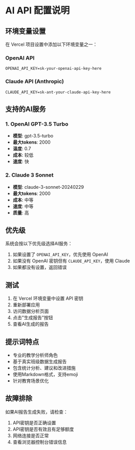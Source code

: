 # AI API 配置说明

## 环境变量设置

在 Vercel 项目设置中添加以下环境变量之一：

### OpenAI API
```
OPENAI_API_KEY=sk-your-openai-api-key-here
```

### Claude API (Anthropic)
```
CLAUDE_API_KEY=sk-ant-your-claude-api-key-here
```

## 支持的AI服务

### 1. OpenAI GPT-3.5 Turbo
- **模型**: gpt-3.5-turbo
- **最大tokens**: 2000
- **温度**: 0.7
- **成本**: 较低
- **速度**: 快

### 2. Claude 3 Sonnet
- **模型**: claude-3-sonnet-20240229
- **最大tokens**: 2000
- **成本**: 中等
- **速度**: 中等
- **质量**: 高

## 优先级

系统会按以下优先级选择AI服务：
1. 如果设置了 `OPENAI_API_KEY`，优先使用 OpenAI
2. 如果没有 OpenAI 密钥但有 `CLAUDE_API_KEY`，使用 Claude
3. 如果都没有设置，返回错误

## 测试

1. 在 Vercel 环境变量中设置 API 密钥
2. 重新部署应用
3. 访问数据分析页面
4. 点击"生成报告"按钮
5. 查看AI生成的报告

## 提示词特点

- 专业的教学分析师角色
- 基于真实班级数据生成报告
- 包含统计分析、建议和改进措施
- 使用Markdown格式，支持emoji
- 针对教育场景优化

## 故障排除

如果AI报告生成失败，请检查：
1. API密钥是否正确设置
2. API密钥是否有效且有足够额度
3. 网络连接是否正常
4. 查看浏览器控制台错误信息
